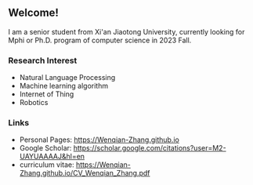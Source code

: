 ## Welcome!

I am a senior student from Xi'an Jiaotong University, currently looking for Mphi or Ph.D. program of computer science in 2023 Fall.

### Research Interest
- Natural Language Processing
- Machine learning algorithm
- Internet of Thing
- Robotics

### Links
- Personal Pages: https://Wenqian-Zhang.github.io
- Google Scholar: https://scholar.google.com/citations?user=M2-UAYUAAAAJ&hl=en
- curriculum vitae: https://Wenqian-Zhang.github.io/CV_Wenqian_Zhang.pdf

